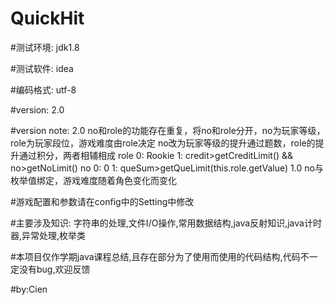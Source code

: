 # QuickHit

#测试环境: jdk1.8

#测试软件: idea

#编码格式: utf-8

#version: 2.0

#version note:
    2.0
        no和role的功能存在重复，将no和role分开，no为玩家等级，role为玩家段位，游戏难度由role决定
        no改为玩家等级的提升通过题数，role的提升通过积分，两者相辅相成
        role
            0: Rookie
            1: credit>getCreditLimit() && no>getNoLimit()
        no
            0: 0
            1: queSum>getQueLimit(this.role.getValue)
    1.0
        no与枚举值绑定，游戏难度随着角色变化而变化

#游戏配置和参数请在config中的Setting中修改

#主要涉及知识: 字符串的处理,文件I/O操作,常用数据结构,java反射知识,java计时器,异常处理,枚举类

#本项目仅作学期java课程总结,且存在部分为了使用而使用的代码结构,代码不一定没有bug,欢迎反馈

#by:Cien

